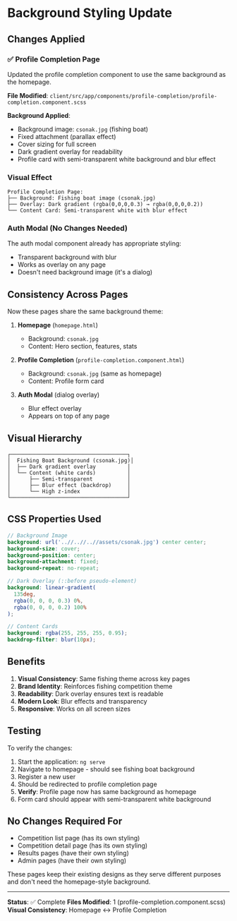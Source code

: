 # Background Styling Update

## Changes Applied

### ✅ Profile Completion Page

Updated the profile completion component to use the same background as the homepage.

**File Modified**: `client/src/app/components/profile-completion/profile-completion.component.scss`

**Background Applied**:
- Background image: `csonak.jpg` (fishing boat)
- Fixed attachment (parallax effect)
- Cover sizing for full screen
- Dark gradient overlay for readability
- Profile card with semi-transparent white background and blur effect

### Visual Effect

```
Profile Completion Page:
├── Background: Fishing boat image (csonak.jpg)
├── Overlay: Dark gradient (rgba(0,0,0,0.3) → rgba(0,0,0,0.2))
└── Content Card: Semi-transparent white with blur effect
```

### Auth Modal (No Changes Needed)

The auth modal component already has appropriate styling:
- Transparent background with blur
- Works as overlay on any page
- Doesn't need background image (it's a dialog)

## Consistency Across Pages

Now these pages share the same background theme:

1. **Homepage** (`homepage.html`)
   - Background: `csonak.jpg`
   - Content: Hero section, features, stats

2. **Profile Completion** (`profile-completion.component.html`)
   - Background: `csonak.jpg` (same as homepage)
   - Content: Profile form card

3. **Auth Modal** (dialog overlay)
   - Blur effect overlay
   - Appears on top of any page

## Visual Hierarchy

```
┌─────────────────────────────────────┐
│  Fishing Boat Background (csonak.jpg)│
│  ├── Dark gradient overlay          │
│  └── Content (white cards)          │
│      ├── Semi-transparent           │
│      ├── Blur effect (backdrop)     │
│      └── High z-index               │
└─────────────────────────────────────┘
```

## CSS Properties Used

```scss
// Background Image
background: url('..//..//..//assets/csonak.jpg') center center;
background-size: cover;
background-position: center;
background-attachment: fixed;
background-repeat: no-repeat;

// Dark Overlay (::before pseudo-element)
background: linear-gradient(
  135deg, 
  rgba(0, 0, 0, 0.3) 0%, 
  rgba(0, 0, 0, 0.2) 100%
);

// Content Cards
background: rgba(255, 255, 255, 0.95);
backdrop-filter: blur(10px);
```

## Benefits

1. **Visual Consistency**: Same fishing theme across key pages
2. **Brand Identity**: Reinforces fishing competition theme
3. **Readability**: Dark overlay ensures text is readable
4. **Modern Look**: Blur effects and transparency
5. **Responsive**: Works on all screen sizes

## Testing

To verify the changes:

1. Start the application: `ng serve`
2. Navigate to homepage - should see fishing boat background
3. Register a new user
4. Should be redirected to profile completion page
5. **Verify**: Profile page now has same background as homepage
6. Form card should appear with semi-transparent white background

## No Changes Required For

- Competition list page (has its own styling)
- Competition detail page (has its own styling)
- Results pages (have their own styling)
- Admin pages (have their own styling)

These pages keep their existing designs as they serve different purposes and don't need the homepage-style background.

---

**Status**: ✅ Complete
**Files Modified**: 1 (profile-completion.component.scss)
**Visual Consistency**: Homepage ↔ Profile Completion

